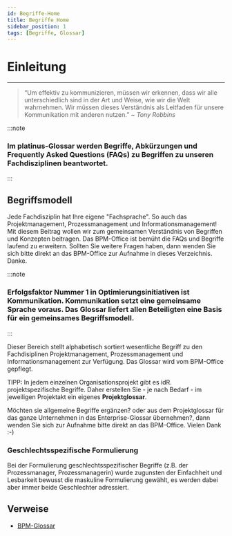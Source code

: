 ```yaml
---
id: Begriffe-Home
title: Begriffe Home
sidebar_position: 1
tags: [Begriffe, Glossar]
---
```


# Einleitung

------

>  “Um effektiv zu kommunizieren, müssen wir erkennen, dass wir alle unterschiedlich sind in der Art und Weise, wie wir die Welt wahrnehmen. Wir müssen dieses Verständnis als Leitfaden für unsere Kommunikation mit anderen nutzen.” ~ *Tony Robbins*



:::note

<h3>Im platinus-Glossar werden Begriffe, Abkürzungen und Frequently Asked Questions (FAQs) zu Begriffen zu unseren Fachdisziplinen beantwortet. </h3>


:::



## Begriffsmodell 

Jede Fachdisziplin hat Ihre eigene "Fachsprache". So auch das Projektmanagement, Prozessmanagement und Informationsmanagement! Mit diesem Beitrag wollen wir zum gemeinsamen Verständnis von Begriffen und Konzepten beitragen. Das BPM-Office ist bemüht die FAQs und Begriffe laufend zu erweitern. Sollten Sie weitere Fragen haben, dann wenden Sie sich bitte direkt an das BPM-Office zur Aufnahme in dieses Verzeichnis. Danke. 



:::note

<h3>Erfolgsfaktor Nummer 1 in Optimierungsinitiativen ist Kommunikation. Kommunikation setzt eine gemeinsame Sprache voraus. Das Glossar liefert allen Beteiligten eine Basis für ein gemeinsames Begriffsmodell.</h3>

:::

Dieser Bereich stellt alphabetisch sortiert wesentliche Begriff zu den Fachdisiplinen Projektmanagement, Prozessmanagement und Informationsmanagement zur Verfügung. Das Glossar wird vom BPM-Office gepflegt.  

TIPP:  In jedem einzelnen Organisationsprojekt gibt es idR. projektspezifische Begriffe. Daher erstellen Sie - je nach Bedarf - im jeweiligen Projektakt ein eigenes **Projektglossar**. 

Möchten sie allgemeine Begriffe ergänzen?  oder aus dem Projektglossar für das ganze Unternehmen in das Enterprise-Glossar übernehmen?, dann wenden Sie sich zur Aufnahme bitte direkt an das BPM-Office. Vielen Dank :-) 



### Geschlechtsspezifische Formulierung

Bei der Formulierung geschlechtsspezifischer Begriffe (z.B. der Prozessmanager, Prozessmanagerin) 
wurde zugunsten der Einfachheit und Lesbarkeit bewusst die maskuline Formulierung gewählt, 
es werden dabei aber immer beide Geschlechter adressiert. 



## Verweise

- [BPM-Glossar](https://appian.com/de/bpm-basics/bpm-glossary.html)





